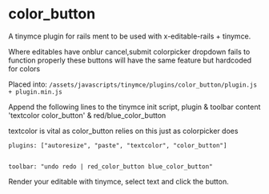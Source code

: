 # color_button

A tinymce plugin for rails ment to be used with x-editable-rails + tinymce.

Where editables have onblur cancel,submit colorpicker dropdown fails to function properly
these buttons will have the same feature but hardcoded for colors


Placed into:
` /assets/javascripts/tinymce/plugins/color_button/plugin.js + plugin.min.js `


Append the following lines to the tinymce init script, plugin & toolbar content
'textcolor color_button' & red/blue_color_button

textcolor is vital as color_button relies on this just as colorpicker does

```
plugins: ["autoresize", "paste", "textcolor", "color_button"]


toolbar: "undo redo | red_color_button blue_color_button"

```


Render your editable with tinymce, select text and click the button.
